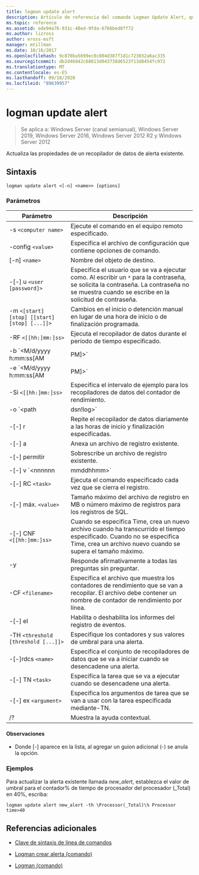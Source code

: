 ```yaml
---
title: logman update alert
description: Artículo de referencia del comando Logman Update Alert, que actualiza las propiedades de un recopilador de datos de alerta existente.
ms.topic: reference
ms.assetid: ede94a76-931c-40ed-9fda-6766bed8ff72
ms.author: lizross
author: eross-msft
manager: mtillman
ms.date: 10/16/2017
ms.openlocfilehash: 9c870ba5699ec0c804d387f1d1c723032a6ac335
ms.sourcegitcommit: db2d46842c68813d043738d6523f13d8454fc972
ms.translationtype: MT
ms.contentlocale: es-ES
ms.lasthandoff: 09/10/2020
ms.locfileid: "89639957"
---
```

# <a name="logman-update-alert"></a>logman update alert

> Se aplica a: Windows Server (canal semianual), Windows Server 2019, Windows Server 2016, Windows Server 2012 R2 y Windows Server 2012

Actualiza las propiedades de un recopilador de datos de alerta existente.

## <a name="syntax"></a>Sintaxis

```
logman update alert <[-n] <name>> [options]
```

### <a name="parameters"></a>Parámetros

| Parámetro | Descripción |
| --------- | ----------- |
| -s `<computer name>` | Ejecute el comando en el equipo remoto especificado. |
| -config `<value>` | Especifica el archivo de configuración que contiene opciones de comando. |
| [-n] `<name>` | Nombre del objeto de destino. |
| -[-] u `<user [password]>` | Especifica el usuario que se va a ejecutar como. Al escribir un `*` para la contraseña, se solicita la contraseña. La contraseña no se muestra cuando se escribe en la solicitud de contraseña. |
| -m `<[start] [stop] [[start] [stop] [...]]>` | Cambios en el inicio o detención manual en lugar de una hora de inicio o de finalización programada. |
| -RF `<[[hh:]mm:]ss>` | Ejecuta el recopilador de datos durante el período de tiempo especificado. |
| -b `<M/d/yyyy h:mm:ss[AM|PM]>` | Comienza a recopilar datos en el momento especificado. |
| -e `<M/d/yyyy h:mm:ss[AM|PM]>` | Finaliza la recopilación de datos en el momento especificado. |
| -Si `<[[hh:]mm:]ss>` | Especifica el intervalo de ejemplo para los recopiladores de datos del contador de rendimiento. |
| -o `<path|dsn!log>` | Especifica el archivo de registro de salida o el DSN y el nombre del conjunto de registros en una base de datos SQL. |
| -[-] r | Repite el recopilador de datos diariamente a las horas de inicio y finalización especificadas. |
| -[-] a | Anexa un archivo de registro existente. |
| -[-] permitir | Sobrescribe un archivo de registro existente. |
| -[-] v `<nnnnnn|mmddhhmm>` | Adjunta información de versión del archivo al final del nombre del archivo de registro. |
| -[-] RC `<task>` | Ejecuta el comando especificado cada vez que se cierra el registro. |
| -[-] máx. `<value>` | Tamaño máximo del archivo de registro en MB o número máximo de registros para los registros de SQL. |
| -[-] CNF `<[[hh:]mm:]ss>` | Cuando se especifica Time, crea un nuevo archivo cuando ha transcurrido el tiempo especificado. Cuando no se especifica Time, crea un archivo nuevo cuando se supera el tamaño máximo. |
| -y | Responde afirmativamente a todas las preguntas sin preguntar. |
| -CF `<filename>` | Especifica el archivo que muestra los contadores de rendimiento que se van a recopilar. El archivo debe contener un nombre de contador de rendimiento por línea. |
| -[-] el | Habilita o deshabilita los informes del registro de eventos. |
| -TH `<threshold [threshold [...]]>` | Especifique los contadores y sus valores de umbral para una alerta. |
| -[-]rdcs `<name>` | Especifica el conjunto de recopiladores de datos que se va a iniciar cuando se desencadene una alerta. |
| -[-] TN `<task>` | Especifica la tarea que se va a ejecutar cuando se desencadene una alerta. |
| -[-] ex `<argument>` | Especifica los argumentos de tarea que se van a usar con la tarea especificada mediante-TN. |
| /? | Muestra la ayuda contextual. |

#### <a name="remarks"></a>Observaciones

- Donde [-] aparece en la lista, al agregar un guion adicional (-) se anula la opción.

### <a name="examples"></a>Ejemplos

Para actualizar la alerta existente llamada *new_alert*, establezca el valor de umbral para el contador% de tiempo de procesador del procesador (_Total) en 40%, escriba:

```
logman update alert new_alert -th \Processor(_Total)\% Processor time>40
```

## <a name="additional-references"></a>Referencias adicionales

- [Clave de sintaxis de línea de comandos](command-line-syntax-key.md)

- [Logman crear alerta (comando)](logman-create-alert.md)

- [Logman (comando)](logman.md)
